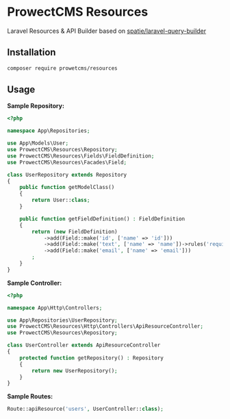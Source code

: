 # ProwectCMS Resources

Laravel Resources & API Builder based on [spatie/laravel-query-builder](https://spatie.be/docs/laravel-query-builder/v5/introduction)

## Installation

```bash
composer require prowetcms/resources
```

## Usage

**Sample Repository:**

```php
<?php

namespace App\Repositories;

use App\Models\User;
use ProwectCMS\Resources\Repository;
use ProwectCMS\Resources\Fields\FieldDefinition;
use ProwectCMS\Resources\Facades\Field;

class UserRepository extends Repository
{
    public function getModelClass()
    {
        return User::class;
    }

    public function getFieldDefinition() : FieldDefinition
    {
        return (new FieldDefinition)
            ->add(Field::make('id', ['name' => 'id']))
            ->add(Field::make('text', ['name' => 'name'])->rules('required'))
            ->add(Field::make('email', ['name' => 'email']))
        ;
    }
}
```

**Sample Controller:**

```php
<?php

namespace App\Http\Controllers;

use App\Repositories\UserRepository;
use ProwectCMS\Resources\Http\Controllers\ApiResourceController;
use ProwectCMS\Resources\Repository;

class UserController extends ApiResourceController
{
    protected function getRepository() : Repository
    {
        return new UserRepository();
    }
}
```

**Sample Routes:**

```php
Route::apiResource('users', UserController::class);
```